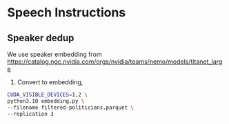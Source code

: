 # Speech Instructions

## Speaker dedup

We use speaker embedding from https://catalog.ngc.nvidia.com/orgs/nvidia/teams/nemo/models/titanet_large

1. Convert to embedding,

```bash
CUDA_VISIBLE_DEVICES=1,2 \
python3.10 embedding.py \
--filename filtered-politicians.parquet \
--replication 3
```